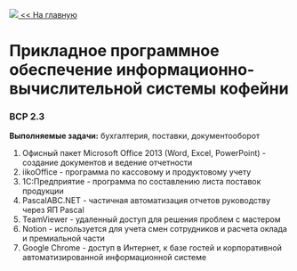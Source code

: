 <a href="https://danshedrin.github.io/practic" color="black"><img src="https://img.icons8.com/material/home">  << На главную</a>

# Прикладное программное обеспечение информационно-вычислительной системы кофейни
### ВСР 2.3

**Выполняемые задачи:** бухгалтерия, поставки, документооборот

1. Офисный пакет Microsoft Office 2013 (Word, Excel, PowerPoint) - создание документов и ведение отчетности
2. iikoOffice - программа по кассовому и продуктовому учету
3. 1С:Предприятие - программа по составлению листа поставок продукции
4. PascalABC.NET - частичная автоматизация отчетов руководству через ЯП Pascal
5. TeamViewer - удаленный доступ для решения проблем с мастером
6. Notion - используется для учета смен сотрудников и расчета оклада и премиальной части
7. Google Chrome - доступ в Интернет, к базе гостей и корпоративной автоматизированной информационной системе
